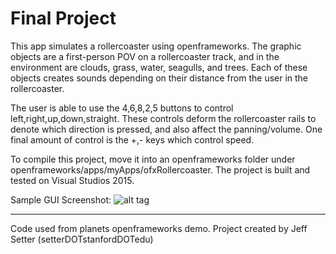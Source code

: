 # Final Project

This app simulates a rollercoaster using openframeworks. The graphic objects are a first-person POV on a rollercoaster track, and in the environment are clouds, grass, water, seagulls, and trees. Each of these objects creates sounds depending on their distance from the user in the rollercoaster.

The user is able to use the 4,6,8,2,5 buttons to control left,right,up,down,straight. These controls deform the rollercoaster rails to denote which direction is pressed, and also affect the panning/volume. One final amount of control is the +,- keys which control speed.

To compile this project, move it into an openframeworks folder under openframeworks/apps/myApps/ofxRollercoaster. The project is built and tested on Visual Studios 2015.

Sample GUI Screenshot:
![alt tag](https://github.com/jeffsetter/Music256a/edit/master/FinalProject/GUIScreenshot.JPG)

---

Code used from planets openframeworks demo.
Project created by Jeff Setter (setterDOTstanfordDOTedu)
